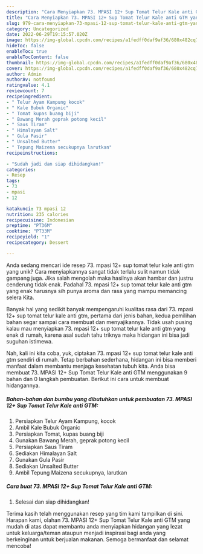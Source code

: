 ```yaml
---
description: "Cara Menyiapkan 73. MPASI 12+ Sup Tomat Telur Kale anti GTM yang Mantap"
title: "Cara Menyiapkan 73. MPASI 12+ Sup Tomat Telur Kale anti GTM yang Mantap"
slug: 979-cara-menyiapkan-73-mpasi-12-sup-tomat-telur-kale-anti-gtm-yang-mantap
category: Uncategorized
date: 2022-06-29T19:15:57.020Z
image: https://img-global.cpcdn.com/recipes/a1fedff0daf9af36/680x482cq70/73-mpasi-12-sup-tomat-telur-kale-anti-gtm-foto-resep-utama.jpg
hideToc: false
enableToc: true
enableTocContent: false
thumbnail: https://img-global.cpcdn.com/recipes/a1fedff0daf9af36/680x482cq70/73-mpasi-12-sup-tomat-telur-kale-anti-gtm-foto-resep-utama.jpg
cover: https://img-global.cpcdn.com/recipes/a1fedff0daf9af36/680x482cq70/73-mpasi-12-sup-tomat-telur-kale-anti-gtm-foto-resep-utama.jpg
author: Admin
authorAv: notfound
ratingvalue: 4.1
reviewcount: 7
recipeingredient:
- " Telur Ayam Kampung kocok"
- " Kale Bubuk Organic"
- " Tomat kupas buang biji"
- " Bawang Merah geprak potong kecil"
- " Saus Tiram"
- " Himalayan Salt"
- " Gula Pasir"
- " Unsalted Butter"
- " Tepung Maizena secukupnya larutkan"
recipeinstructions:

- "Sudah jadi dan siap dihidangkan!"
categories:
- Resep
tags:
- 73
- mpasi
- 12

katakunci: 73 mpasi 12 
nutrition: 235 calories
recipecuisine: Indonesian
preptime: "PT36M"
cooktime: "PT33M"
recipeyield: "1"
recipecategory: Dessert

---
```





Anda sedang mencari ide resep 73. mpasi 12+ sup tomat telur kale anti gtm yang unik? Cara menyiapkannya sangat tidak terlalu sulit namun tidak gampang juga. Jika salah mengolah maka hasilnya akan hambar dan justru cenderung tidak enak. Padahal 73. mpasi 12+ sup tomat telur kale anti gtm yang enak harusnya sih punya aroma dan rasa yang mampu memancing selera Kita.







Banyak hal yang sedikit banyak mempengaruhi kualitas rasa dari 73. mpasi 12+ sup tomat telur kale anti gtm, pertama dari jenis bahan, kedua pemilihan bahan segar sampai cara membuat dan menyajikannya. Tidak usah pusing kalau mau menyiapkan 73. mpasi 12+ sup tomat telur kale anti gtm yang enak di rumah, karena asal sudah tahu triknya maka hidangan ini bisa jadi suguhan istimewa.






Nah, kali ini kita coba, yuk, ciptakan 73. mpasi 12+ sup tomat telur kale anti gtm sendiri di rumah. Tetap berbahan sederhana, hidangan ini bisa memberi manfaat dalam membantu menjaga kesehatan tubuh kita. Anda bisa membuat 73. MPASI 12+ Sup Tomat Telur Kale anti GTM menggunakan 9 bahan dan 0 langkah pembuatan. Berikut ini cara untuk membuat hidangannya.

<!--inarticleads1-->

##### Bahan-bahan dan bumbu yang dibutuhkan untuk pembuatan 73. MPASI 12+ Sup Tomat Telur Kale anti GTM:

1. Persiapkan  Telur Ayam Kampung, kocok
1. Ambil  Kale Bubuk Organic
1. Persiapkan  Tomat, kupas buang biji
1. Gunakan  Bawang Merah, geprak potong kecil
1. Persiapkan  Saus Tiram
1. Sediakan  Himalayan Salt
1. Gunakan  Gula Pasir
1. Sediakan  Unsalted Butter
1. Ambil  Tepung Maizena secukupnya, larutkan




<!--inarticleads2-->

##### Cara buat 73. MPASI 12+ Sup Tomat Telur Kale anti GTM:


1. Selesai dan siap dihidangkan!



Terima kasih telah menggunakan resep yang tim kami tampilkan di sini. Harapan kami, olahan 73. MPASI 12+ Sup Tomat Telur Kale anti GTM yang mudah di atas dapat membantu anda menyiapkan hidangan yang lezat untuk keluarga/teman ataupun menjadi inspirasi bagi anda yang berkeinginan untuk berjualan makanan. Semoga bermanfaat dan selamat mencoba!
